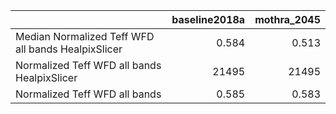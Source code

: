 |                                                    |   baseline2018a |   mothra_2045 |
|:---------------------------------------------------|----------------:|--------------:|
| Median Normalized Teff WFD all bands HealpixSlicer |           0.584 |         0.513 |
| Normalized Teff WFD all bands HealpixSlicer        |       21495     |     21495     |
| Normalized Teff WFD all bands                      |           0.585 |         0.583 |
